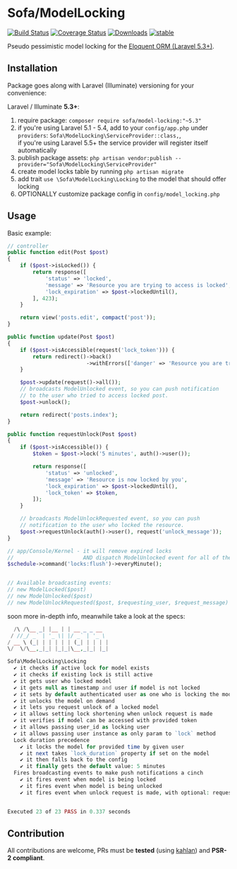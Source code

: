 # Sofa/ModelLocking

[![Build Status](https://travis-ci.org/jarektkaczyk/model-locking.svg)](https://travis-ci.org/jarektkaczyk/model-locking) [![Coverage Status](https://coveralls.io/repos/jarektkaczyk/model-locking/badge.svg)](https://coveralls.io/r/jarektkaczyk/model-locking) [![Downloads](https://poser.pugx.org/sofa/model-locking/downloads)](https://packagist.org/packages/sofa/model-locking) [![stable](https://poser.pugx.org/sofa/model-locking/v/stable.svg)](https://packagist.org/packages/sofa/model-locking)

Pseudo pessimistic model locking for the [Eloquent ORM (Laravel 5.3+)](https://laravel.com/docs/5.3/eloquent). 

## Installation

Package goes along with Laravel (Illuminate) versioning for your convenience:

Laravel / Illuminate **5.3+**:

1. require package: `composer require sofa/model-locking:"~5.3"`
2. if you're using Laravel 5.1 - 5.4, add to your `config/app.php` under `providers`: `Sofa\ModelLocking\ServiceProvider::class,`,  
   if you're using Laravel 5.5+ the service provider will register itself automatically
3. publish package assets: `php artisan vendor:publish --provider="Sofa\ModelLocking\ServiceProvider"`
4. create model locks table by running `php artisan migrate`
5. add trait `use \Sofa\ModelLocking\Locking` to the model that should offer locking
6. OPTIONALLY customize package config in `config/model_locking.php`


## Usage

Basic example:

```php
// controller
public function edit(Post $post)
{
    if ($post->isLocked()) {
        return response([
            'status' => 'locked',
            'message' => 'Resource you are trying to access is locked',
            'lock_expiration' => $post->lockedUntil(),
        ], 423);
    }

    return view('posts.edit', compact('post'));
}

public function update(Post $post)
{
    if ($post->isAccessible(request('lock_token'))) {
        return redirect()->back()
                         ->withErrors(['danger' => 'Resource you are trying to update is locked']);
    }

    $post->update(request()->all());
    // broadcasts ModelUnlocked event, so you can push notification
    // to the user who tried to access locked post.
    $post->unlock();

    return redirect('posts.index');
}

public function requestUnlock(Post $post)
{
    if ($post->isAccessible()) {
        $token = $post->lock('5 minutes', auth()->user());

        return response([
            'status' => 'unlocked',
            'message' => 'Resource is now locked by you',
            'lock_expiration' => $post->lockedUntil(),
            'lock_token' => $token,
        ]);
    }

    // broadcasts ModelUnlockRequested event, so you can push
    // notification to the user who locked the resource.
    $post->requestUnlock(auth()->user(), request('unlock_message'));
}

// app/Console/Kernel - it will remove expired locks
//                      AND dispatch ModelUnlocked event for all of them
$schedule->command('locks:flush')->everyMinute();


// Available broadcasting events:
// new ModelLocked($post)
// new ModelUnlocked($post)
// new ModelUnlockRequested($post, $requesting_user, $request_message)
```


soon more in-depth info, meanwhile take a look at the specs:

```php
  /\ /\__ _| |__ | | __ _ _ __
 / //_/ _` | '_ \| |/ _` | '_ \
/ __ \ (_| | | | | | (_| | | | |
\/  \/\__,_|_| |_|_|\__,_|_| |_|

Sofa\ModelLocking\Locking
  ✔ it checks if active lock for model exists
  ✔ it checks if existing lock is still active
  ✔ it gets user who locked model
  ✔ it gets null as timestamp and user if model is not locked
  ✔ it sets by default authenticated user as one who is locking the model
  ✔ it unlocks the model on demand
  ✔ it lets you request unlock of a locked model
  ✔ it allows setting lock shortening when unlock request is made
  ✔ it verifies if model can be accessed with provided token
  ✔ it allows passing user_id as locking user
  ✔ it allows passing user instance as only param to `lock` method
  Lock duration precedence
    ✔ it locks the model for provided time by given user
    ✔ it next takes `lock_duration` property if set on the model
    ✔ it then falls back to the config
    ✔ it finally gets the default value: 5 minutes
  Fires broadcasting events to make push notifications a cinch
    ✔ it fires event when model is being locked
    ✔ it fires event when model is being unlocked
    ✔ it fires event when unlock request is made, with optional: requesting user and his message


Executed 23 of 23 PASS in 0.337 seconds
```


## Contribution

All contributions are welcome, PRs must be **tested** (using [kahlan](http://kahlan.readthedocs.io)) and  **PSR-2 compliant**.
